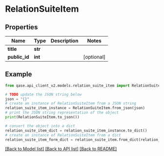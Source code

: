 # RelationSuiteItem


## Properties

Name | Type | Description | Notes
------------ | ------------- | ------------- | -------------
**title** | **str** |  | 
**public_id** | **int** |  | [optional] 

## Example

```python
from qase.api_client_v2.models.relation_suite_item import RelationSuiteItem

# TODO update the JSON string below
json = "{}"
# create an instance of RelationSuiteItem from a JSON string
relation_suite_item_instance = RelationSuiteItem.from_json(json)
# print the JSON string representation of the object
print(RelationSuiteItem.to_json())

# convert the object into a dict
relation_suite_item_dict = relation_suite_item_instance.to_dict()
# create an instance of RelationSuiteItem from a dict
relation_suite_item_form_dict = relation_suite_item.from_dict(relation_suite_item_dict)
```
[[Back to Model list]](../README.md#documentation-for-models) [[Back to API list]](../README.md#documentation-for-api-endpoints) [[Back to README]](../README.md)


